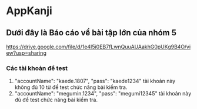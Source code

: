 # AppKanji
## Dưới đây là Báo cáo về bài tập lớn của nhóm 5 
https://drive.google.com/file/d/1e4I5i0EB7fLwnQuuAUAakhG0pUKg9B4O/view?usp=sharing
### Các tài khoản để test
1. "accountName": "kaede.1807",
  "pass": "kaede1234" tài khoản này không đủ 10 từ để test chức năng bài kiểm tra.
2. "accountName": "megumin.1234",
  "pass": "megumi12345" tài khoản này đủ để test chức năng bài kiểm tra.
